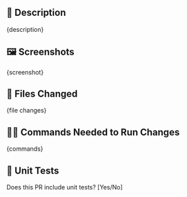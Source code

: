 ## 📝 Description

{description}

## 🖼️ Screenshots

{screenshot}

## 📁 Files Changed

{file changes}

## 🏃‍♀️ Commands Needed to Run Changes

{commands}

## 🧪 Unit Tests

Does this PR include unit tests? [Yes/No]
